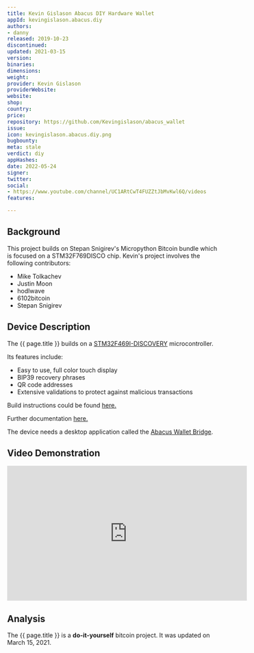 ```yaml
---
title: Kevin Gislason Abacus DIY Hardware Wallet
appId: kevingislason.abacus.diy
authors:
- danny
released: 2019-10-23
discontinued: 
updated: 2021-03-15
version: 
binaries: 
dimensions: 
weight: 
provider: Kevin Gislason
providerWebsite: 
website: 
shop: 
country: 
price: 
repository: https://github.com/Kevingislason/abacus_wallet
issue: 
icon: kevingislason.abacus.diy.png
bugbounty: 
meta: stale
verdict: diy
appHashes: 
date: 2022-05-24
signer: 
twitter: 
social:
- https://www.youtube.com/channel/UC1ARtCwT4FUZZtJbMvKwl6Q/videos
features: 

---
```


## Background

This project builds on Stepan Snigirev's Micropython Bitcoin bundle which is focused on a STM32F769DISCO chip. Kevin's project involves the following contributors: 

- Mike Tolkachev
- Justin Moon
- hodlwave
- 6102bitcoin
- Stepan Snigirev

## Device Description

The {{ page.title }} builds on a [STM32F469I-DISCOVERY](https://www.st.com/resource/en/user_manual/um1932-discovery-kit-with-stm32f469ni-mcu-stmicroelectronics.pdf) microcontroller. 

Its features include: 
>
- Easy to use, full color touch display
- BIP39 recovery phrases
- QR code addresses
- Extensive validations to protect against malicious transactions

Build instructions could be found [here.](https://github.com/Kevingislason/abacus_wallet#build)

Further documentation [here.](https://github.com/Kevingislason/abacus_wallet/blob/main/docs)

The device needs a desktop application called the [Abacus Wallet Bridge](https://github.com/Kevingislason/abacus_wallet_bridge).

## Video Demonstration

<iframe width="560" height="315" src="https://www.youtube.com/embed/G7fQn-IfNgs" title="YouTube video player" frameborder="0" allow="accelerometer; autoplay; clipboard-write; encrypted-media; gyroscope; picture-in-picture" allowfullscreen></iframe>

## Analysis 

The {{ page.title }} is a **do-it-yourself** bitcoin project. It was updated on March 15, 2021.


